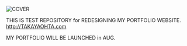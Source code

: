 ![COVER](http://takayaohta.com/img/ogp.png)

THIS IS TEST REPOSITORY for REDESIGNING MY PORTFOLIO WEBSITE.  
http://TAKAYAOHTA.com

MY PORTFOLIO WILL BE LAUNCHED in AUG.